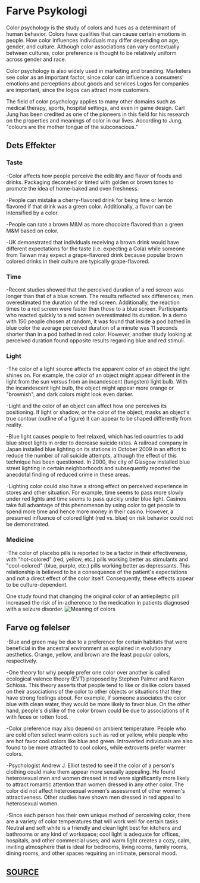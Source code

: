 # Farve Psykologi

Color psychology is the study of colors and hues as a determinant of human behavior.
Colors have qualities that can cause certain emotions in people. How color influences
individuals may differ depending on age, gender, and culture. Although color associations 
can vary contextually between cultures, color preference is thought to be relatively
uniform across gender and race.

Color psychology is also widely used in marketing and branding. Marketers see color 
as an important factor, since color can influence a consumers' emotions and perceptions
about goods and services Logos for companies are important, since the logos can attract
more customers.

The field of color psychology applies to many other domains such as medical therapy, 
sports, hospital settings, and even in game design. Carl Jung has been credited as one 
of the pioneers in this field for his research on the properties and meanings of color 
in our lives. According to Jung, "colours are the mother tongue of the subconscious."

## Dets Effekter
### Taste
-Color affects how people perceive the edibility and flavor of foods and drinks. Packaging 
decorated or tinted with golden or brown tones to promote the idea of home-baked and oven 
freshness.

-People can mistake a cherry-flavored drink for being lime or lemon flavored if that drink 
was a green color. Additionally, a flavor can be intensified by a color.

-People can rate a brown M&M as more chocolate flavored than a green M&M based on color.

-UK demonstrated that individuals receiving a brown drink would have different expectations 
for the taste (i.e. expecting a Cola) while someone from Taiwan may expect a grape-flavored
drink because popular brown colored drinks in their culture are typically grape-flavored.

### Time
-Recent studies showed that the perceived duration of a red screen was longer than that 
of a blue screen. The results reflected sex differences; men overestimated the duration of 
the red screen. Additionally, the reaction times to a red screen were faster than those to 
a blue screen. Participants who reacted quickly to a red screen overestimated its duration.
In a demo with 150 people chosen at random, it was found that inside a pod bathed in blue 
color the average perceived duration of a minute was 11 seconds shorter than in a pod bathed 
in red color. However, another study looking at perceived duration found opposite results
regarding blue and red stimuli.

### Light

-The color of a light source affects the apparent color of an object the light shines on.
For example, the color of an object might appear different in the light from the sun versus
from an incandescent (tungsten) light bulb. With the incandescent light bulb, the object might 
appear more orange or "brownish", and dark colors might look even darker.

-Light and the color of an object can affect how one perceives its positioning. If light or
shadow, or the color of the object, masks an object's true contour (outline of a figure) it
can appear to be shaped differently from reality.

-Blue light causes people to feel relaxed, which has led countries to add blue street lights
in order to decrease suicide rates. A railroad company in Japan installed blue lighting on 
its stations in October 2009 in an effort to reduce the number of rail suicide attempts,
although the effect of this technique has been questioned. In 2000, the city of Glasgow 
installed blue street lighting in certain neighborhoods and subsequently reported the anecdotal
finding of reduced crime in these areas.

-Lighting color could also have a strong effect on perceived experience in stores and other
situation. For example, time seems to pass more slowly under red lights and time seems to pass
quickly under blue light. Casinos take full advantage of this phenomenon by using color to
get people to spend more time and hence more money in their casino. However, a presumed 
influence of colored light (red vs. blue) on risk behavior could not be demonstrated.

### Medicine

-The color of placebo pills is reported to be a factor in their effectiveness, with "hot-colored"
(red, yellow, etc.) pills working better as stimulants and "cool-colored" (blue, purple, etc.) 
pills working better as depressants. This relationship is believed to be a consequence of the 
patient's expectations and not a direct effect of the color itself. Consequently, these 
effects appear to be culture-dependent.

One study found that changing the original color of an antiepileptic pill increased the risk of
in-adherence to the medication in patients diagnosed with a seizure disorder.
![Meaning of colors](https://www.freshconsulting.com/wp-content/uploads/2016/05/colormeaningsnew-985x1024-1.png)
## Farve og følelser

-Blue and green may be due to a preference for certain habitats that were beneficial in the ancestral 
environment as explained in evolutionary aesthetics. Orange, yellow, and brown are the least popular 
colors, respectively.

-One theory for why people prefer one color over another is called ecological valence theory (EVT) 
proposed by Stephen Palmer and Karen Schloss. This theory asserts that people tend to like or 
dislike colors based on their associations of the color to other objects or situations that they 
have strong feelings about. For example, if someone associates the color blue with clean water, 
they would be more likely to favor blue. On the other hand, people's dislike of the color brown 
could be due to associations of it with feces or rotten food.

-Color preference may also depend on ambient temperature. People who are cold often select warm 
colors such as red or yellow, while people who are hot favor cool colors like blue and green.
Introverted individuals are also found to be more attracted to cool colors, while extroverts 
prefer warmer colors.

-Psychologist Andrew J. Elliot tested to see if the color of a person's clothing could make them 
appear more sexually appealing. He found heterosexual men and women dressed in red were significantly
more likely to attract romantic attention than women dressed in any other color. The color did not 
affect heterosexual women's assessment of other women's attractiveness. Other studies have shown men
dressed in red appeal to heterosexual women.

-Since each person has their own unique method of perceiving color, there are a variety of color 
temperatures that will work well for certain tasks. Neutral and soft white is a friendly and clean
light best for kitchens and bathrooms or any kind of workspace; cool light is adequate for offices,
hospitals, and other commercial uses; and warm light creates a cozy, calm, inviting atmosphere that
is ideal for bedrooms, living rooms, family rooms, dining rooms, and other spaces requiring an 
intimate, personal mood.

## [SOURCE](https://en.wikipedia.org/wiki/Color_psychology)
